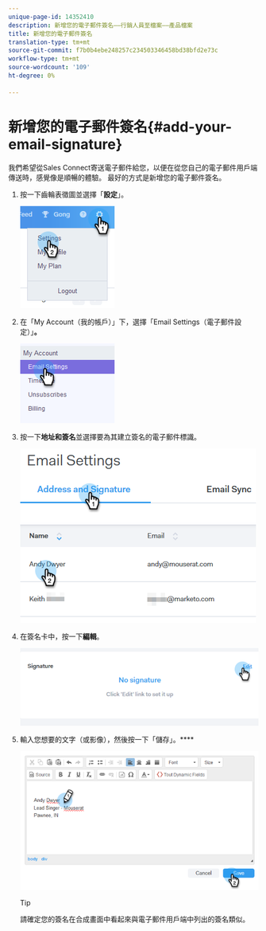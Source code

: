 ```yaml
---
unique-page-id: 14352410
description: 新增您的電子郵件簽名——行銷人員至檔案——產品檔案
title: 新增您的電子郵件簽名
translation-type: tm+mt
source-git-commit: f7b0b4ebe248257c234503346458bd38bfd2e73c
workflow-type: tm+mt
source-wordcount: '109'
ht-degree: 0%

---
```



# 新增您的電子郵件簽名{#add-your-email-signature}

我們希望從Sales Connect寄送電子郵件給您，以便在從您自己的電子郵件用戶端傳送時，感覺像是順暢的體驗。 最好的方式是新增您的電子郵件簽名。

1. 按一下齒輪表徵圖並選擇「**設定**」。

   ![](assets/add-your-email-signature-1.png)

1. 在「My Account（我的帳戶）」下，選擇「Email Settings（電子郵件設定）」**。**

   ![](assets/add-your-email-signature-2.png)

1. 按一下&#x200B;**地址和簽名**&#x200B;並選擇要為其建立簽名的電子郵件標識。

   ![](assets/add-your-email-signature-3.png)

1. 在簽名卡中，按一下&#x200B;**編輯**。

   ![](assets/add-your-email-signature-4.png)

1. 輸入您想要的文字（或影像），然後按一下「儲存」。****

   ![](assets/add-your-email-signature-5.png)

   >[!TIP]
   >
   >請確定您的簽名在合成畫面中看起來與電子郵件用戶端中列出的簽名類似。
